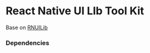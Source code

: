 # React Native UI LIb Tool Kit

Base on [RNUILib](https://github.com/wix/react-native-ui-lib)

### Dependencies


